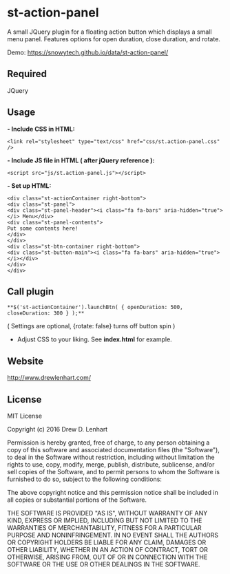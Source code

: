 st-action-panel
===============

A small JQuery plugin for a floating action button which displays a small menu panel.  Features options for open duration, close duration, and rotate.

Demo:  https://snowytech.github.io/data/st-action-panel/


Required
----
JQuery


Usage
----
**-  Include CSS in HTML:**

```<link rel="stylesheet" type="text/css" href="css/st.action-panel.css" />```

**-  Include JS file in HTML ( after jQuery reference ):**

```<script src="js/st.action-panel.js"></script>```

**-  Set up HTML:**

```
<div class="st-actionContainer right-bottom">
<div class="st-panel">
<div class="st-panel-header"><i class="fa fa-bars" aria-hidden="true"></i> Menu</div>
<div class="st-panel-contents">	
Put some contents here!
</div>
</div>
<div class="st-btn-container right-bottom">
<div class="st-button-main"><i class="fa fa-bars" aria-hidden="true"></i></div>
</div>
</div>
```

Call plugin
----
```
**$('st-actionContainer').launchBtn( { openDuration: 500, closeDuration: 300 } );** 
```

( Settings are optional, {rotate: false} turns off button spin )

-  Adjust CSS to your liking.  See **index.html** for example.


Website
----
http://www.drewlenhart.com/

License
----
MIT License

Copyright (c) 2016 Drew D. Lenhart

Permission is hereby granted, free of charge, to any person obtaining a copy
of this software and associated documentation files (the "Software"), to deal
in the Software without restriction, including without limitation the rights
to use, copy, modify, merge, publish, distribute, sublicense, and/or sell
copies of the Software, and to permit persons to whom the Software is
furnished to do so, subject to the following conditions:

The above copyright notice and this permission notice shall be included in all
copies or substantial portions of the Software.

THE SOFTWARE IS PROVIDED "AS IS", WITHOUT WARRANTY OF ANY KIND, EXPRESS OR
IMPLIED, INCLUDING BUT NOT LIMITED TO THE WARRANTIES OF MERCHANTABILITY,
FITNESS FOR A PARTICULAR PURPOSE AND NONINFRINGEMENT. IN NO EVENT SHALL THE
AUTHORS OR COPYRIGHT HOLDERS BE LIABLE FOR ANY CLAIM, DAMAGES OR OTHER
LIABILITY, WHETHER IN AN ACTION OF CONTRACT, TORT OR OTHERWISE, ARISING FROM,
OUT OF OR IN CONNECTION WITH THE SOFTWARE OR THE USE OR OTHER DEALINGS IN THE
SOFTWARE.
